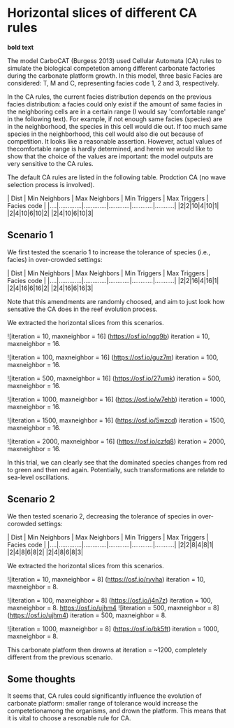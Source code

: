 # Horizontal slices of different CA rules
**bold text**

The model CarboCAT (Burgess 2013) used Cellular Automata (CA) rules to simulate the biological competetion among different carbonate factories during the carbonate platform growth. In this model, three basic Facies are considered: T, M and C, representing facies code 1, 2 and 3, respectively. 

In the CA rules, the current facies distribution depends on the previous facies distribution: a facies could only exist if the amount of same facies in the neighboring cells are in a certain range (I would say 'comfortable range' in the following text). For example, if not enough same facies (species) are in the neighborhood, the species in this cell would die out. If too much same species in the neighborhood, this cell would also die out because of competition. It looks like a reasonable assertion. However, actual values of thecomfortable range is hardly determined, and herein we would like to show that the choice of the values are important: the model outputs are very sensitive to the CA rules.

The default CA rules are listed in the following table. Prodction CA (no wave selection process is involved).

| Dist | Min Neighbors | Max Neighbors | Min Triggers | Max Triggers | Facies code |
|....|.............|.............|............|............|...........|
|2|2|10|4|10|1|
|2|4|10|6|10|2|
|2|4|10|6|10|3|

## Scenario 1
We first tested the scenario 1 to increase the tolerance of species (i.e., facies) in over-crowded settings:

| Dist | Min Neighbors | Max Neighbors | Min Triggers | Max Triggers | Facies code |
|....|.............|.............|............|............|...........|
|2|2|16|4|16|1|
|2|4|16|6|16|2|
|2|4|16|6|16|3|

Note that this amendments are randomly choosed, and aim to just look how sensative the CA does in the reef evolution process.

We extracted the horizontal slices from this scenarios.

![iteration = 10, maxneighbor = 16] (https://osf.io/ngq9b)
<figurecaption> iteration = 10, maxneighbor = 16.

![iteration = 100, maxneighbor = 16] (https://osf.io/guz7m)
<figurecaption> iteration = 100, maxneighbor = 16.

![iteration = 500, maxneighbor = 16] (https://osf.io/27umk)
<figurecaption> iteration = 500, maxneighbor = 16.

![iteration = 1000, maxneighbor = 16] (https://osf.io/w7ehb)
<figurecaption> iteration = 1000, maxneighbor = 16.

![iteration = 1500, maxneighbor = 16] (https://osf.io/5wzcd)
<figurecaption> iteration = 1500, maxneighbor = 16.

![iteration = 2000, maxneighbor = 16] (https://osf.io/czfq8)
<figurecaption> iteration = 2000, maxneighbor = 16.

In this trial, we can clearly see that the dominated species changes from red to green and then red again. Potentially, such transformations are relatde to sea-level oscillations.

## Scenario 2
We then tested scenario 2, decreasing the tolerance of species in over-corowded settings:

| Dist | Min Neighbors | Max Neighbors | Min Triggers | Max Triggers | Facies code |
|....|.............|.............|............|............|...........|
|2|2|8|4|8|1|
|2|4|8|6|8|2|
|2|4|8|6|8|3|

We extracted the horizontal slices from this scenarios.

![iteration = 10, maxneighbor = 8] (https://osf.io/ryvha)
<figurecaption> iteration = 10, maxneighbor = 8.

![iteration = 100, maxneighbor = 8] (https://osf.io/j4n7z)
<figurecaption> iteration = 100, maxneighbor = 8.
https://osf.io/ujhm4
![iteration = 500, maxneighbor = 8] (https://osf.io/ujhm4)
<figurecaption> iteration = 500, maxneighbor = 8.

![iteration = 1000, maxneighbor = 8] (https://osf.io/bk5ft)
<figurecaption> iteration = 1000, maxneighbor = 8.

This carbonate platform then drowns at iteration = ~1200, completely different from the previous scenario.

## Some thoughts
It seems that, CA rules could significantly influence the evolution of carbonate platform: smaller range of tolerance would increase the competetionamong the organisms, and drown the platform. This means that it is vital to choose a resonable rule for CA.

